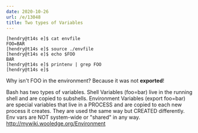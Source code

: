 ```yaml
---
date: 2020-10-26
url: /e/13048
title: Two types of Variables
---
```


	[hendry@t14s e]$ cat envfile
	FOO=BAR
	[hendry@t14s e]$ source ./envfile
	[hendry@t14s e]$ echo $FOO
	BAR
	[hendry@t14s e]$ printenv | grep FOO
	[hendry@t14s e]$

Why isn't FOO in the environment? Because it was not **exported**!

Bash has two types of variables. Shell Variables (foo=bar) live in the running
shell and are copied to subshells. Environment Variables (export foo=bar) are
special variables that live in a PROCESS and are copied to each new process it
creates. They are used the same way but CREATED differently. Env vars are NOT
system-wide or "shared" in any way. <http://mywiki.wooledge.org/Environment>
